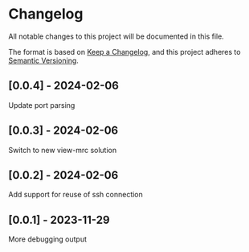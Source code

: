 # Changelog
All notable changes to this project will be documented in this file.

The format is based on [Keep a Changelog](https://keepachangelog.com/en/1.0.0/),
and this project adheres to [Semantic Versioning](https://semver.org/spec/v2.0.0.html).

## [0.0.4] - 2024-02-06
Update port parsing

## [0.0.3] - 2024-02-06
Switch to new view-mrc solution

## [0.0.2] - 2024-02-06
Add support for reuse of ssh connection

## [0.0.1] - 2023-11-29
More debugging output
